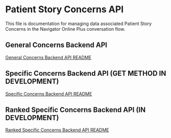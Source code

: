 # Patient Story Concerns API

This file is documentation for managing data associated Patient Story Concerns in the Navigator Online Plus conversation
flow.


## General Concerns Backend API

[General Concerns Backend API README](General_Concerns_API.md)


## Specific Concerns Backend API (GET METHOD IN DEVELOPMENT)

[Specific Concerns Backend API README](Specific_Concerns_API.md)


## Ranked Specific Concerns Backend API (IN DEVELOPMENT)

[Ranked Specific Concerns Backend API README](Ranked_Specific_Concerns_API.md)
